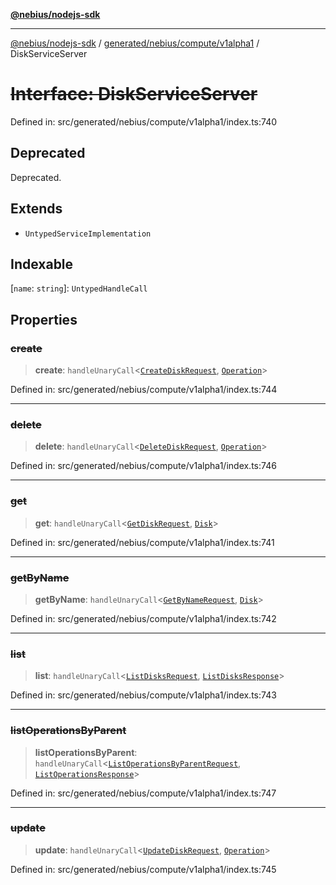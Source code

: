 [**@nebius/nodejs-sdk**](../../../../../README.md)

***

[@nebius/nodejs-sdk](../../../../../README.md) / [generated/nebius/compute/v1alpha1](../README.md) / DiskServiceServer

# ~~Interface: DiskServiceServer~~

Defined in: src/generated/nebius/compute/v1alpha1/index.ts:740

## Deprecated

Deprecated.

## Extends

- `UntypedServiceImplementation`

## Indexable

\[`name`: `string`\]: `UntypedHandleCall`

## Properties

### ~~create~~

> **create**: `handleUnaryCall`\<[`CreateDiskRequest`](CreateDiskRequest.md), [`Operation`](../../../common/v1alpha1/interfaces/Operation.md)\>

Defined in: src/generated/nebius/compute/v1alpha1/index.ts:744

***

### ~~delete~~

> **delete**: `handleUnaryCall`\<[`DeleteDiskRequest`](DeleteDiskRequest.md), [`Operation`](../../../common/v1alpha1/interfaces/Operation.md)\>

Defined in: src/generated/nebius/compute/v1alpha1/index.ts:746

***

### ~~get~~

> **get**: `handleUnaryCall`\<[`GetDiskRequest`](GetDiskRequest.md), [`Disk`](Disk.md)\>

Defined in: src/generated/nebius/compute/v1alpha1/index.ts:741

***

### ~~getByName~~

> **getByName**: `handleUnaryCall`\<[`GetByNameRequest`](../../../common/v1/interfaces/GetByNameRequest.md), [`Disk`](Disk.md)\>

Defined in: src/generated/nebius/compute/v1alpha1/index.ts:742

***

### ~~list~~

> **list**: `handleUnaryCall`\<[`ListDisksRequest`](ListDisksRequest.md), [`ListDisksResponse`](ListDisksResponse.md)\>

Defined in: src/generated/nebius/compute/v1alpha1/index.ts:743

***

### ~~listOperationsByParent~~

> **listOperationsByParent**: `handleUnaryCall`\<[`ListOperationsByParentRequest`](../../../common/v1alpha1/interfaces/ListOperationsByParentRequest.md), [`ListOperationsResponse`](../../../common/v1alpha1/interfaces/ListOperationsResponse.md)\>

Defined in: src/generated/nebius/compute/v1alpha1/index.ts:747

***

### ~~update~~

> **update**: `handleUnaryCall`\<[`UpdateDiskRequest`](UpdateDiskRequest.md), [`Operation`](../../../common/v1alpha1/interfaces/Operation.md)\>

Defined in: src/generated/nebius/compute/v1alpha1/index.ts:745
